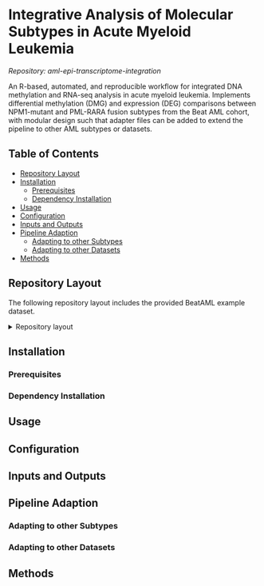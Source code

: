 # Integrative Analysis of Molecular Subtypes in Acute Myeloid Leukemia

_Repository: aml-epi-transcriptome-integration_  

An R-based, automated, and reproducible workflow for integrated DNA methylation and RNA-seq analysis in acute myeloid leukemia. Implements differential methylation (DMG) and expression (DEG) comparisons between NPM1-mutant and PML-RARA fusion subtypes from the Beat AML cohort, with modular design such that adapter files can be added to extend the pipeline to other AML subtypes or datasets.

## Table of Contents
- [Repository Layout](#repository-layout)
- [Installation](#installation)
  - [Prerequisites](#prerequisites)
  - [Dependency Installation](#dependency-installation)
- [Usage](#usage)
- [Configuration](#configuration)
- [Inputs and Outputs](#inputs-and-outputs)
- [Pipeline Adaption](#pipeline-adaption)
  - [Adapting to other Subtypes](#adapting-to-other-subtypes)
  - [Adapting to other Datasets](#adapting-to-other-datasets)
- [Methods](#methods)


## Repository Layout
The following repository layout includes the provided BeatAML example dataset. 
<details> <summary>Repository layout</summary>
```text
.
├── config/
│   ├── default_config.R
│   └── beataml_config.R
│
├── utilities/
│   └── setup.R
│
├── adapters/
│   ├── methylation_adapter.R
│   ├── expression_adapter.R
│   ├── generate_id_mapping.R
│   └── generate_annotations.R
│
├── workflow/
│   ├── 01_preprocess_methylation.R
│   ├── 02_preprocess_expression.R
│   ├── 03_differential_methylation.R
│   ├── 04_differential_expression.R
│   └── 05_integration.R
│
├── data/
│   ├── default/
│   │   ├── raw/
│   │   └── processed/
│   └── beataml/
│       ├── raw/
│       │   ├── beataml_beta_values.csv
│       │   └── beataml_star_gene_counts.csv
│       └── processed/
│           ├── beataml_methylation_data.rds
│           └── beataml_expression_data.rds
│
├── results/
│   ├── default/
│   │   ├── 01_methylation/
│   │   │   └── slurm/
│   │   │   │   ├── scripts/
│   │   │   │   └── data/
│   │   ├── 02_expression/
│   │   └── 03_integration
│   └── beataml/
│       ├── 01_methylation/
│       │   ├── slurm/
│       │   │   ├── scripts/
│       │   │   │   ├── beataml_slurm.sh
│       │   │   │   └── beataml_slurm.R
│       │   │   ├── data/
│       │   │   │   ├── beataml_slurm_data.sh
│       │   │   │   ├── beataml_slurm_info.sh
│       │   │   │   └── beataml_slurm_design.R
│       │   ├── beat_dmgs.rds
│       │   ├── beat_dmgs.xlsx
│       │   ├── beat_methylation_summary.rds
│       │   └── beat_methylation_summary.xlsx
│       ├── 02_expression/
│       │   ├── beat_degs.rds
│       │   └── beat_degs.xlsx
│       └── 03_integration
│           ├── beat_anticorrelated.rds
│           └── beat_anticorrelated.xlsx
│
├── run_pipeline.R
└── README.md
```
</details>

## Installation
  ### Prerequisites
  ### Dependency Installation

## Usage

## Configuration

## Inputs and Outputs

## Pipeline Adaption
  ### Adapting to other Subtypes
  ### Adapting to other Datasets

## Methods

